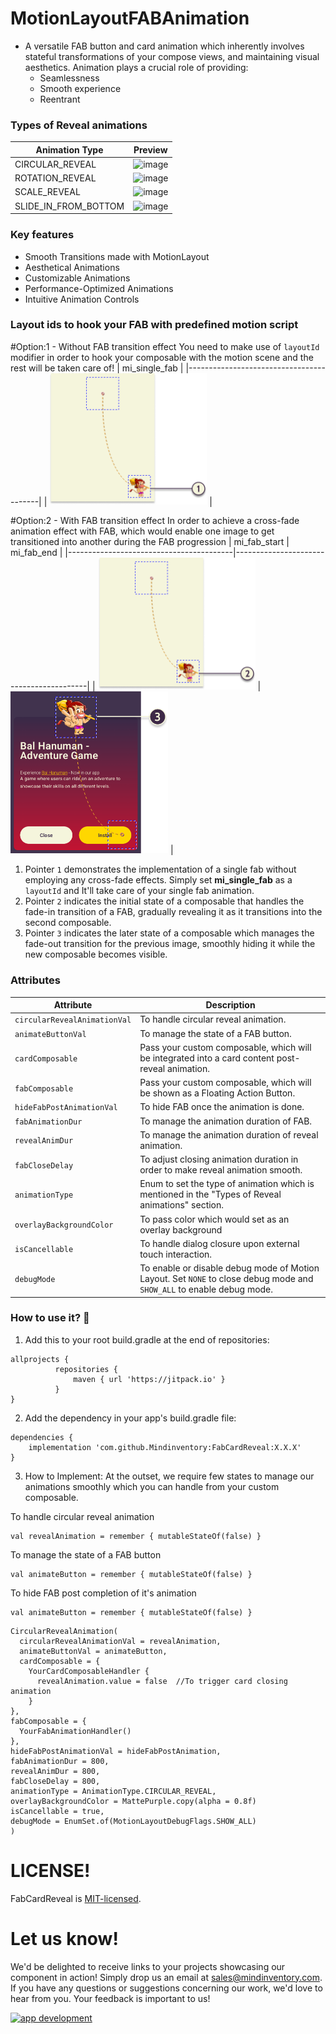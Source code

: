 # MotionLayoutFABAnimation

- A versatile FAB button and card animation which inherently involves stateful transformations of
  your compose views, and maintaining visual aesthetics. Animation plays a crucial role of
  providing:
    - Seamlessness
    - Smooth experience
    - Reentrant

### Types of Reveal animations

| Animation Type       | Preview                               |
|----------------------|---------------------------------------|
| CIRCULAR_REVEAL      | ![image](/media/content_circular.gif) |
| ROTATION_REVEAL      | ![image](/media/content_rotation.gif) |
| SCALE_REVEAL         | ![image](/media/content_scale.gif)    |
| SLIDE_IN_FROM_BOTTOM | ![image](/media/content_slide_in.gif) |

### Key features

* Smooth Transitions made with MotionLayout
* Aesthetical Animations
* Customizable Animations
* Performance-Optimized Animations
* Intuitive Animation Controls

### Layout ids to hook your FAB with predefined motion script

#Option:1 - Without FAB transition effect
You need to make use of ```layoutId``` modifier in order to hook your composable with the motion
scene and the rest will be taken care of!
| mi_single_fab |
|-----------------------------------------|
| <img src="/media/content_single_fab.png" width=50% height=50%> |

#Option:2 - With FAB transition effect
In order to achieve a cross-fade animation effect with FAB, which would enable one image to get
transitioned into another during the FAB progression
| mi_fab_start | mi_fab_end |
|-----------------------------------------|-----------------------------------------|
| <img src="/media/content_fab_start.png" width=50% height=50%>  | <img src="/media/content_fab_end.png" width=50% height=50%>    |

1. Pointer ```1``` demonstrates the implementation of a single fab without
   employing any cross-fade effects. Simply set **mi_single_fab** as a ```layoutId``` and It'll take care of your single fab
   animation.
2. Pointer ```2``` indicates the initial state of a composable that handles the fade-in transition
   of a FAB, gradually revealing it as it transitions into the second composable.
3. Pointer ```3``` indicates the later state of a composable which manages the fade-out transition
   for the previous image, smoothly hiding it while the new composable becomes visible.

### Attributes

| Attribute                        | Description                                                                                                                   |
|----------------------------------|-------------------------------------------------------------------------------------------------------------------------------|
| ```circularRevealAnimationVal``` | To handle circular reveal animation.                                                                                          |
| ```animateButtonVal```           | To manage the state of a FAB button.                                                                                          |
| ```cardComposable```             | Pass your custom composable, which will be integrated into a card content post-reveal animation.                              |
| ```fabComposable```              | Pass your custom composable, which will be shown as a Floating Action Button.                                                 |
| ```hideFabPostAnimationVal```    | To hide FAB once the animation is done.                                                                                       |
| ```fabAnimationDur```            | To manage the animation duration of FAB.                                                                                      |
| ```revealAnimDur```              | To manage the animation duration of reveal animation.                                                                         |
| ```fabCloseDelay```              | To adjust closing animation duration in order to make reveal animation smooth.                                                |
| ```animationType```              | Enum to set the type of animation which is mentioned in the "Types of Reveal animations" section.                             |
| ```overlayBackgroundColor```     | To pass color which would set as an overlay background                                                                        |
| ```isCancellable```              | To handle dialog closure upon external touch interaction.                                                                     |
| ```debugMode```                  | To enable or disable debug mode of Motion Layout. Set ```NONE``` to close debug mode and ```SHOW_ALL``` to enable debug mode. |

### How to use it? :thinking:

1. Add this to your root build.gradle at the end of repositories:

```
allprojects {
          repositories {
              maven { url 'https://jitpack.io' }
          }
}
```

2. Add the dependency in your app's build.gradle file:

```
dependencies {
    implementation 'com.github.Mindinventory:FabCardReveal:X.X.X'
}
```

3. How to Implement:
   At the outset, we require few states to manage our animations smoothly which you can handle from
   your custom composable.

To handle circular reveal animation

```
val revealAnimation = remember { mutableStateOf(false) }
```

To manage the state of a FAB button

```
val animateButton = remember { mutableStateOf(false) }
```

To hide FAB post completion of it's animation

```
val animateButton = remember { mutableStateOf(false) }
```

```
CircularRevealAnimation(
  circularRevealAnimationVal = revealAnimation,
  animateButtonVal = animateButton,
  cardComposable = {
    YourCardComposableHandler {
      revealAnimation.value = false  //To trigger card closing animation
    }
},
fabComposable = {
  YourFabAnimationHandler()
},
hideFabPostAnimationVal = hideFabPostAnimation,
fabAnimationDur = 800,
revealAnimDur = 800,
fabCloseDelay = 800,  
animationType = AnimationType.CIRCULAR_REVEAL,
overlayBackgroundColor = MattePurple.copy(alpha = 0.8f)
isCancellable = true,
debugMode = EnumSet.of(MotionLayoutDebugFlags.SHOW_ALL)
)
```

# LICENSE!

FabCardReveal is [MIT-licensed](/LICENSE).

# Let us know!

We'd be delighted to receive links to your projects showcasing our component in action! Simply drop
us an email at sales@mindinventory.com. If you have any questions or suggestions concerning our
work, we'd love to hear from you. Your feedback is important to us!

<a href="https://www.mindinventory.com/contact-us.php?utm_source=gthb&utm_medium=repo&utm_campaign=fabcardreveal">
<img src="https://github.com/Sammindinventory/MindInventory/blob/main/hirebutton.png" width="203" height="43"  alt="app development">
</a>


